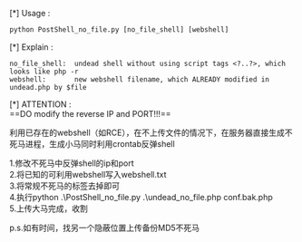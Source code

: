 [\*] Usage :  
        

```python
python PostShell_no_file.py [no_file_shell] [webshell]  
```

[\*] Explain :  
        

```
no_file_shell:  undead shell without using script tags <?..?>, which looks like php -r  
webshell:       new webshell filename, which ALREADY modified in undead.php by $file
```

  

[\*] ATTENTION :  
        ==DO modify the reverse IP and PORT!!!==   

利用已存在的webshell（如RCE），在不上传文件的情况下，在服务器直接生成不死马进程，生成小马同时利用crontab反弹shell

1.修改不死马中反弹shell的ip和port  
2.将已知的可利用webshell写入webshell.txt  
3.将常规不死马的<?...?>标签去掉即可  
4.执行python .\PostShell_no_file.py .\undead_no_file.php conf.bak.php  
5.上传大马完成，收割  

p.s.如有时间，找另一个隐蔽位置上传备份MD5不死马  

